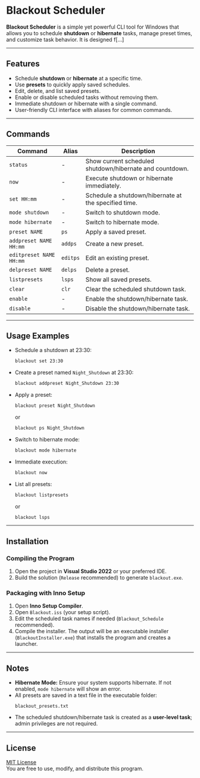 # Blackout Scheduler

**Blackout Scheduler** is a simple yet powerful CLI tool for Windows that allows you to schedule **shutdown** or **hibernate** tasks, manage preset times, and customize task behavior. It is designed f[...]

---

## Features

- Schedule **shutdown** or **hibernate** at a specific time.
- Use **presets** to quickly apply saved schedules.
- Edit, delete, and list saved presets.
- Enable or disable scheduled tasks without removing them.
- Immediate shutdown or hibernate with a single command.
- User-friendly CLI interface with aliases for common commands.

---

## Commands

| Command                 | Alias       | Description                                              |
| ----------------------- | ----------- | -------------------------------------------------------- |
| `status`                | -           | Show current scheduled shutdown/hibernate and countdown. |
| `now`                   | -           | Execute shutdown or hibernate immediately.               |
| `set HH:mm`             | -           | Schedule a shutdown/hibernate at the specified time.     |
| `mode shutdown`         | -           | Switch to shutdown mode.                                 |
| `mode hibernate`        | -           | Switch to hibernate mode.                                |
| `preset NAME`           | `ps`        | Apply a saved preset.                                    |
| `addpreset NAME HH:mm`  | `addps`     | Create a new preset.                                     |
| `editpreset NAME HH:mm` | `editps`    | Edit an existing preset.                                 |
| `delpreset NAME`        | `delps`     | Delete a preset.                                         |
| `listpresets`           | `lsps`      | Show all saved presets.                                  |
| `clear`                 | `clr`       | Clear the scheduled shutdown task.                       |
| `enable`                | -           | Enable the shutdown/hibernate task.                      |
| `disable`               | -           | Disable the shutdown/hibernate task.                     |

---

## Usage Examples

- Schedule a shutdown at 23:30:
  ```cmd
  blackout set 23:30
  ```
- Create a preset named `Night_Shutdown` at 23:30:
  ```cmd
  blackout addpreset Night_Shutdown 23:30
  ```
- Apply a preset:
  ```cmd
  blackout preset Night_Shutdown
  ```
  or
  ```cmd
  blackout ps Night_Shutdown
  ```
- Switch to hibernate mode:
  ```cmd
  blackout mode hibernate
  ```
- Immediate execution:
  ```cmd
  blackout now
  ```
- List all presets:
  ```cmd
  blackout listpresets
  ```
  or
  ```cmd
  blackout lsps
  ```

---

## Installation

### Compiling the Program

1. Open the project in **Visual Studio 2022** or your preferred IDE.
2. Build the solution (`Release` recommended) to generate `blackout.exe`.

### Packaging with Inno Setup

1. Open **Inno Setup Compiler**.
2. Open `Blackout.iss` (your setup script).
3. Edit the scheduled task names if needed (`Blackout_Schedule` recommended).
4. Compile the installer. The output will be an executable installer (`BlackoutInstaller.exe`) that installs the program and creates a launcher.

---

## Notes

- **Hibernate Mode:** Ensure your system supports hibernate. If not enabled, `mode hibernate` will show an error.
- All presets are saved in a text file in the executable folder:
  ```
  blackout_presets.txt
  ```
- The scheduled shutdown/hibernate task is created as a **user-level task**; admin privileges are not required.

---

## License

[MIT License](LICENSE)\
You are free to use, modify, and distribute this program.

